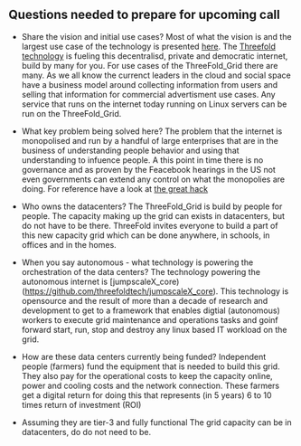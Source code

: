 ## Questions needed to prepare for upcoming call

- Share the vision and initial use cases?
  Most of what the vision is and the largest use case of the technology is presented [here](https://threefold.io/). The [Threefold technology](https://www.threefold.tech/) is fueling this decentralisd, private and democratic internet, build by many for you.
  For use cases of the ThreeFold_Grid there are many. As we all know the currenct leaders in the cloud and social space have a business model around collecting information from users and selling that information for commercial advertisment use cases. Any service that runs on the internet today running on Linux servers can be run on the ThreeFold_Grid.

- What key problem being solved here?
  The problem that the internet is monopolised and run by a handful of large enterprises that are in the business of understanding people behavior and using that understanding to infuence people. A this point in time there is no governance and as proven by the Feacebook hearings in the US not even governments can extend any control on what the monopolies are doing. For reference have a look at [the great hack](https://www.thegreathack.com/)

- Who owns the datacenters?
  The ThreeFold_Grid is build by people for people. The capacity making up the grid can exists in datacenters, but do not have to be there. ThreeFold invites everyone to build a part of this new capacity grid which can be done anywhere, in schools, in offices and in the homes.

- When you say autonomous - what technology is powering the orchestration of the data centers?
  The technology powering the autonomous internet is [jumpscaleX_core)(https://github.com/threefoldtech/jumpscaleX_core). This technology is opensource and the result of more than a decade of research and development to get to a framework that enables digtial (autonomous) workers to execute grid maintenance and operations tasks and goinf forward start, run, stop and destroy any linux based IT workload on the grid.

- How are these data centers currently being funded?
  Independent people (farmers) fund the equipment that is needed to build this grid. They also pay for the operational costs to keep the capacity online, power and cooling costs and the network connection. These farmers get a digital return for doing this that represents (in 5 years) 6 to 10 times return of investment (ROI)

- Assuming they are tier-3 and fully functional
  The grid capacity can be in datacenters, do do not need to be.
